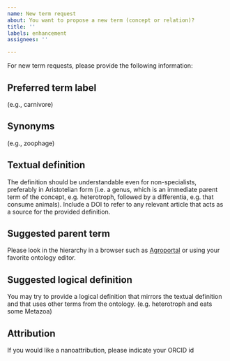 ```yaml
---
name: New term request
about: You want to propose a new term (concept or relation)?
title: ''
labels: enhancement
assignees: ''

---
```


For new term requests, please provide the following information:

## Preferred term label

(e.g., carnivore)

## Synonyms

(e.g., zoophage)

## Textual definition

The definition should be understandable even for non-specialists, preferably in Aristotelian form (i.e. a genus, which is an immediate parent term of the concept, e.g. heterotroph, followed by a differentia, e.g. that consume animals). Include a DOI to refer to any relevant article that acts as a source for the provided definition.

## Suggested parent term

Please look in the hierarchy in a browser such as [Agroportal](http://agroportal.lirmm.fr/ontologies/SFWO) or using your favorite ontology editor.

## Suggested logical definition

You may try to provide a logical definition that mirrors the textual definition and that uses other terms from the ontology.
(e.g. heterotroph and eats some Metazoa)

## Attribution

If you would like a nanoattribution, please indicate your ORCID id
